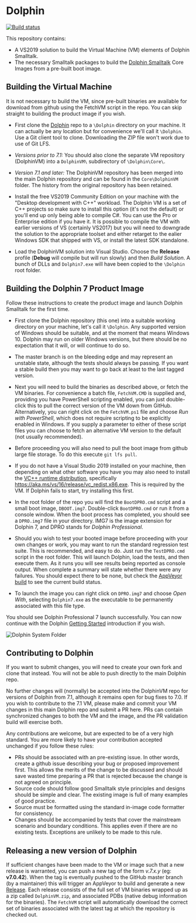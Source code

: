 # Dolphin

[![Build status](https://ci.appveyor.com/api/projects/status/scael64ohx3l6io9/branch/master?svg=true)](https://ci.appveyor.com/project/dolphinsmalltalk/dolphin-db22v/branch/master)

This repository contains:
* A VS2019 solution to build the Virtual Machine (VM) elements of Dolphin Smalltalk.
* The necessary Smalltalk packages to build the [Dolphin Smalltalk](https://object-arts.com) Core Images from a pre-built boot image.

## Building the Virtual Machine

It is not necessary to build the VM, since pre-built binaries are available for download from github using the FetchVM script in the repo. You can skip straight to building the product image if you wish.

* First clone the [Dolphin](https://github.com/dolphinsmalltalk/Dolphin) repo to a `\Dolphin` directory on your machine. It can actually be any location but for convenience we'll call it `\Dolphin`.  Use a Git client tool to clone. Downloading the ZIP file won't work due to use of Git LFS.

* _Versions prior to 7.1:_ You should also clone the separate VM repository (DolphinVM) into a `DolphinVM\` subdirectory of `\Dolphin\Core\`.

* _Version 7.1 and later:_ The DolphinVM repository has been merged into the main Dolphin repository and can be found in the `Core\DolphinVM` folder. The history from the original repository has been retained. 

* Install the free VS2019 Community Edition on your machine with the "Desktop development with C++" workload. The Dolphin VM is a set of C++ projects so make sure to install this option (it's not the default) or you'll end up only being able to compile C#. You can use the Pro or Enterprise edition if you have it. It is possible to compile the VM with earlier versions of VS (certainly VS2017) but you will need to downgrade the solution to the appropriate toolset and either retarget to the ealier Windows SDK that shipped with VS, or install the latest SDK standalone.

* Load the DolphinVM solution into Visual Studio. Choose the **Release** profile (**Debug** will compile but will run slowly) and then _Build Solution_. A bunch of DLLs and `Dolphin7.exe` will have been copied to the `\Dolphin` root folder.

## Building the Dolphin 7 Product Image

Follow these instructions to create the product image and launch Dolphin Smalltalk for the first time.

* First clone the Dolphin repository (this one) into a suitable working directory on your machine, let's call it `\Dolphin`. Any supported version of Windows should be suitable, and at the moment that means Windows 10. Dolphin may run on older Windows versions, but there should be no expectation that it will, or will continue to do so.

* The master branch is on the bleeding edge and may represent an unstable state, although the tests should always be passing. If you want a stable build then you may want to go back at least to the last tagged version.

* Next you will need to build the binaries as described above, or fetch the VM binaries. For convenience a batch file, `FetchVM.CMD` is supplied and, providing you have PowerShell scripting enabled, you can just double-click this to pull the correct version of the VM down from GitHub. Alternatively, you can right click on the `FetchVM.ps1` file and choose _Run with PowerShell_, which does not require scripting to be explicitly enabled in Windows. If you supply a parameter to either of these script files you can choose to fetch an alternative VM version to the default (not usually recommended).

* Before proceeding you will also need to pull the boot image from github large file storage. To do this execute `git lfs pull`.

* If you do not have a Visual Studio 2019 installed on your machine, then depending on what other software you have you may also need to install the [VC++ runtime distribution](https://support.microsoft.com/en-us/help/2977003/the-latest-supported-visual-c-downloads), specifically https://aka.ms/vs/16/release/vc_redist.x86.exe. This is required by the VM. If Dolphin fails to start, try installing this first.

* In the root folder of the repo you will find the `BootDPRO.cmd` script and a small boot image, `DBOOT.img7`. Double-click `BootDPRO.cmd` or run it from a console window. When the boot process has completed, you should see a `DPRO.img7` file in your directory. IMG7 is the image extension for Dolphin 7, and DPRO stands for _Dolphin Professional_.

* Should you wish to test your booted image before proceeding with your own changes or work, you may want to run the standard regression test suite. This is recommended, and easy to do. Just run the `TestDPRO.cmd` script in the root folder. This will launch Dolphin, load the tests, and then execute them. As it runs you will see results being reported as console output. When complete a summary will state whether there were any failures. You should expect there to be none, but check the [AppVeyor build](https://ci.appveyor.com/project/dolphinsmalltalk/dolphin-db22v/branch/master) to see the current build status.

* To launch the image you can right click on `DPRO.img7` and choose _Open With_, selecting `Dolphin7.exe` as the executable to be permanently associated with this file type.

You should see Dolphin Professional 7 launch successfully. You can now continue with the Dolphin [Getting Started](http://object-arts.com/gettingstarted.html) introduction if you wish.

![Dolphin System Folder](https://user-images.githubusercontent.com/15128107/44483893-33180800-a644-11e8-843b-ce731367e4cb.png)

## Contributing to Dolphin

If you want to submit changes, you will need to create your own fork and clone that instead. You will not be able to push directly to the main Dolphin repo.

No further changes will (normally) be accepted into the DolphinVM repo for versions of Dolphin from 7.1, although it remains open for bug fixes to 7.0. If you wish to contribute to the 7.1 VM, please make and commit your VM changes in this main Dolphin repo and submit a PR here. PRs can contain synchronized changes to both the VM and the image, and the PR validation build will exercise both.

Any contributions are welcome, but are expected to be of a very high standard. You are more likely to have your contribution accepted unchanged if you follow these rules:
- PRs should be associated with an pre-existing issue. In other words, create a github issue describing your bug or proposed improvement first. This allows the merits of the change to be discussed and should save wasted time preparing a PR that is rejected because the change is not agreed on principle.
- Source code should follow good Smalltalk style principles and designs should be simple and clear. The existing image is full of many examples of good practice.
- Source must be formatted using the standard in-image code formatter for consistency.
- Changes should be accompanied by tests that cover the mainstream scenario and boundary conditions. This applies even if there are no existing tests. Exceptions are unlikely to be made to this rule.

## Releasing a new version of Dolphin

If sufficient changes have been made to the VM or image such that a new release is warranted, you can push a new tag of the form _v.7.x.y_ (eg: **v7.0.42**). When the tag is eventually pushed to the GitHub master branch (by a maintainer) this will trigger an AppVeyor to build and generate a new [Release](https://github.com/dolphinsmalltalk/Dolphin/releases). Each release consists of the full set of VM binaries wrapped up as a zip called `DolphinVM.zip`, and associated PDBs (native debug information for the binaries). The `FetchVM` script will automatically download the correct set of binaries associated with the latest tag at which the repository is checked out.


